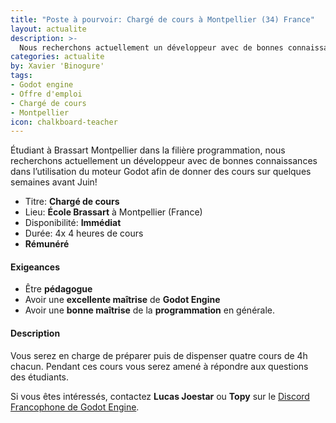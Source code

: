 ```yaml
---
title: "Poste à pourvoir: Chargé de cours à Montpellier (34) France"
layout: actualite
description: >-
  Nous recherchons actuellement un développeur avec de bonnes connaissances dans l’utilisation du moteur Godot afin de donner 4 cours sur quelques semaines avant Juin 2020!  
categories: actualite
by: Xavier 'Binogure'
tags:
- Godot engine
- Offre d'emploi
- Chargé de cours
- Montpellier
icon: chalkboard-teacher
---
```


Étudiant à Brassart Montpellier dans la filière programmation, nous recherchons actuellement un développeur avec de bonnes connaissances dans l’utilisation du moteur Godot afin de donner des cours sur quelques semaines avant Juin!

- Titre: **Chargé de cours**
- Lieu: **École Brassart** à Montpellier (France)
- Disponibilité: **Immédiat**
- Durée: 4x 4 heures de cours
- **Rémunéré**

#### Exigeances
- Être **pédagogue**
- Avoir une **excellente maîtrise** de **Godot Engine**
- Avoir une **bonne maîtrise** de la **programmation** en générale.

#### Description

Vous serez en charge de préparer puis de dispenser quatre cours de 4h chacun. Pendant ces cours vous serez amené à répondre aux questions des étudiants.

Si vous êtes intéressés, contactez **Lucas Joestar** ou **Topy** sur le [Discord Francophone de Godot Engine](https://discordapp.com/invite/NQVd34V).
